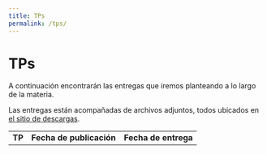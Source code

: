 ```yaml
---
title: TPs
permalink: /tps/
---
```


TPs
=======

A continuación encontrarán las entregas que iremos planteando a lo largo de la
materia.

Las entregas están acompañadas de archivos adjuntos, todos ubicados en [el sitio de descargas]({{site.skel}}).

<table class="table table-striped">
  <tbody id="tabla-trabajos">
    <tr>
      <td><strong>TP</strong></td>
      <td><strong>Fecha de publicación</strong></td>
      <td><strong>Fecha de entrega</strong></td>
    </tr>
  </tbody>
</table>
 
 <h4 id="trabajo"></h4>
 
 <script src="{{ '/assets/js/publicacionTPs.js' | relative_url }}"></script> 
